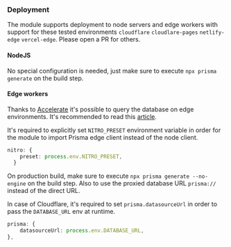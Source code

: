 ### Deployment

The module supports deployment to node servers and edge workers with support for these tested environments `cloudflare` `cloudlare-pages` `netlify-edge` `vercel-edge`. Please open a PR for others.

#### NodeJS

No special configuration is needed, just make sure to execute `npx prisma generate` on the build step.

#### Edge workers

Thanks to [Accelerate](https://www.prisma.io/docs/data-platform/accelerate/what-is-accelerate) it's possible to query the database on edge environments. It's recommended to read this [article](https://www.prisma.io/blog/database-access-on-the-edge-8F0t1s1BqOJE).

It's required to explicitly set `NITRO_PRESET` environment variable in order for the module to import Prisma edge client instead of the node client.

```ts
nitro: {
    preset: process.env.NITRO_PRESET,
  }
```

On production build, make sure to execute `npx prisma generate --no-engine` on the build step. Also to use the proxied database URL `prisma://` instead of the direct URL.

In case of Cloudflare, it's required to set `prisma.datasourceUrl` in order to pass the `DATABASE_URL` env at runtime.

```ts
prisma: {
    datasourceUrl: process.env.DATABASE_URL,
},
```

